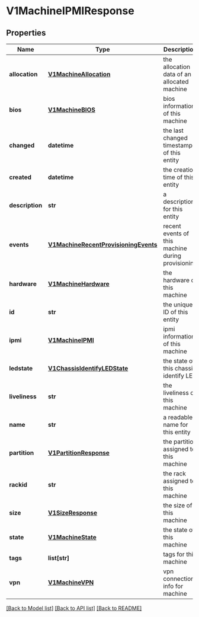 # V1MachineIPMIResponse

## Properties
Name | Type | Description | Notes
------------ | ------------- | ------------- | -------------
**allocation** | [**V1MachineAllocation**](V1MachineAllocation.md) | the allocation data of an allocated machine | [optional] 
**bios** | [**V1MachineBIOS**](V1MachineBIOS.md) | bios information of this machine | 
**changed** | **datetime** | the last changed timestamp of this entity | [optional] 
**created** | **datetime** | the creation time of this entity | [optional] 
**description** | **str** | a description for this entity | [optional] 
**events** | [**V1MachineRecentProvisioningEvents**](V1MachineRecentProvisioningEvents.md) | recent events of this machine during provisioning | 
**hardware** | [**V1MachineHardware**](V1MachineHardware.md) | the hardware of this machine | 
**id** | **str** | the unique ID of this entity | 
**ipmi** | [**V1MachineIPMI**](V1MachineIPMI.md) | ipmi information of this machine | 
**ledstate** | [**V1ChassisIdentifyLEDState**](V1ChassisIdentifyLEDState.md) | the state of this chassis identify LED | 
**liveliness** | **str** | the liveliness of this machine | 
**name** | **str** | a readable name for this entity | [optional] 
**partition** | [**V1PartitionResponse**](V1PartitionResponse.md) | the partition assigned to this machine | [optional] 
**rackid** | **str** | the rack assigned to this machine | [optional] 
**size** | [**V1SizeResponse**](V1SizeResponse.md) | the size of this machine | [optional] 
**state** | [**V1MachineState**](V1MachineState.md) | the state of this machine | 
**tags** | **list[str]** | tags for this machine | 
**vpn** | [**V1MachineVPN**](V1MachineVPN.md) | vpn connection info for machine | [optional] 

[[Back to Model list]](../README.md#documentation-for-models) [[Back to API list]](../README.md#documentation-for-api-endpoints) [[Back to README]](../README.md)


